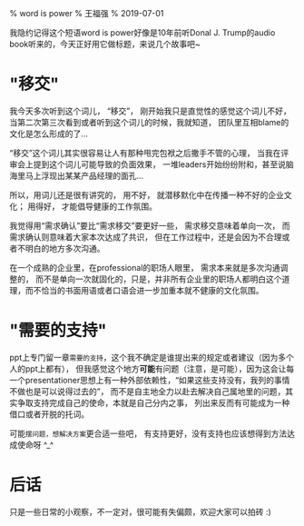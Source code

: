 % word is power
% 王福强
% 2019-07-01

我隐约记得这个短语word is power好像是10年前听Donal J. Trump的audio book听来的，今天正好用它做标题，来说几个故事吧~

# "移交"

我今天多次听到这个词儿， “移交”， 刚开始我只是直觉性的感觉这个词儿不好， 当第二次第三次看到或者听到这个词儿的时候，我就知道， 团队里互相blame的文化是怎么形成的了...

“移交”这个词儿其实很容易让人有那种甩完包袱之后撒手不管的心理， 当我在评审会上提到这个词儿可能导致的负面效果， 一堆leaders开始纷纷附和，甚至说脑海里马上浮现出某某产品经理的面孔...

所以，用词儿还是很有讲究的， 用不好， 就潜移默化中在传播一种不好的企业文化； 用得好， 才能倡导健康的工作氛围。

我觉得用“需求确认”要比“需求移交”要更好一些， 需求移交意味着单向一次， 而需求确认则意味着大家本次达成了共识， 但在工作过程中，还是会因为不合理或者不明白的地方多次沟通。

在一个成熟的企业里，在professional的职场人眼里， 需求本来就是多次沟通调整的， 而不是单向一次就固化的，只是，并非所有企业里的职场人都明白这个道理，而不恰当的书面用语或者口语会进一步加重本就不健康的文化氛围。


# "需要的支持"

ppt上专门留一章`需要的支持`，这个我不确定是谁提出来的规定或者建议（因为多个人的ppt上都有）， 但我感觉这个地方**可能**有问题（注意，是可能），因为这会让每一个presentationer思想上有一种外部依赖性，“如果这些支持没有，我列的事情不做也是可以说得过去的”， 而不是自主地全力以赴去解决自己属地里的问题，其实争取支持完成自己的使命，本就是自己分内之事， 列出来反而有可能成为一种借口或者开脱的托词。

可能`摆问题，想解决方案`更合适一些吧， 有支持更好，没有支持也应该想得到方法达成使命呀 ^_^

# 后话

只是一些日常的小观察，不一定对，很可能有失偏颇，欢迎大家可以拍砖 :)







